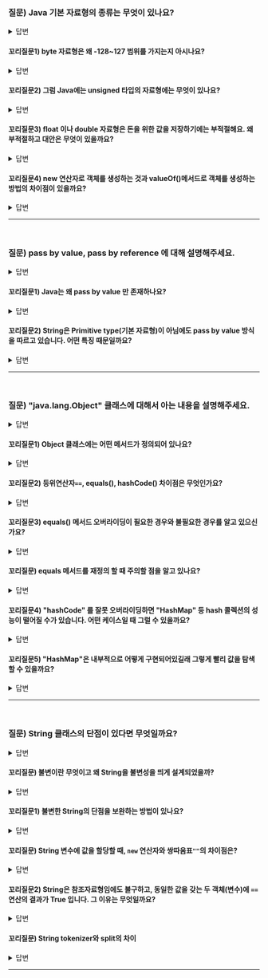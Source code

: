 ### 질문) Java 기본 자료형의 종류는 무엇이 있나요?

<details>
    <summary>답변</summary>

- 정수형 : byte, short, int, long (aka. bsil)
- 실수형 : float, double (aka. fd)
- 그 외 : boolean
![image](https://github.com/proHyundo/backend-cs-study/assets/128882585/197cc15e-fe2b-4635-9240-5aa7be08b624)

</details>

#### 꼬리질문1) byte 자료형은 왜 -128~127 범위를 가지는지 아시나요?

<details>
    <summary>답변</summary>

- 1byte 는 8bit
- 컴퓨터의 최소 단위 bit는 0, 1 2진수 값을 저장 가능
- 그런데, 자바의 정수형 기본 자료형은 모두 signed 타입
- 가장 첫 번째 비트는 부호를 나타내는 비트.
- 따라서 1000_0000 ~ 0111_111 &rarr; -128~127

</details>

#### 꼬리질문2) 그럼 Java에는 unsigned 타입의 자료형에는 무엇이 있나요?

<details>
    <summary>답변</summary>

- char
- 참고 링크 : [is-java-char-signed-or-unsigned-for-arithmetic](https://stackoverflow.com/questions/54924058/is-java-char-signed-or-unsigned-for-arithmetic)

</details>

#### 꼬리질문3) float 이나 double 자료형은 돈을 위한 값을 저장하기에는 부적절해요. 왜 부적절하고 대안은 무엇이 있을까요?

<details>
    <summary>답변</summary>

- BigDecimal
- 참고 링크 : [@new_wisdom/Java-BigDecimal](https://velog.io/@new_wisdom/Java-BigDecimal과-함께하는-아마찌의-너드짓)

</details>

#### 꼬리질문4) new 연산자로 객체를 생성하는 것과 valueOf()메서드로 객체를 생성하는 방법의 차이점이 있을까요?

<details>
    <summary>답변</summary>

- contents

</details>

---
</br>

### 질문) pass by value, pass by reference 에 대해 설명해주세요.

<details>
    <summary>답변</summary>
</br>

두 방식 모두 메서드를 호출할 때, 파라미터를 통해 값을 전달하는 방식.

- pass by value : 복사된 값만 전달되는 방식으로, 기본 자료형은 항상 이에 해당된다.
- pass by reference : 객체에 대한 참조가 전달되는 방식

- 그러나, Java는 모든 메서드 호출에 있어 pass by value 방식을 사용하고 있습니다.

- 참고 링크 : [Pass By Value, Pass by Reference
-항해일지:티스토리](https://internet-craft.tistory.com/2)
- 참고 링크 : [call by value vs call by reference - 유도진 | 백엔드 데브코스 2기 | 백둥이Deview 220329
](https://youtu.be/34RAc5gdl54?si=J_yTUzFxmtjXrbXG)
![백엔드_데브코스_2기_유도진](https://github.com/proHyundo/backend-cs-study/assets/128882585/7f350f0a-de0e-4ddc-8947-0f2eece42177)

</details>

#### 꼬리질문1) Java는 왜 pass by value 만 존재하나요?

<details>
    <summary>답변</summary>

- 기본 자료형이 아닌 자료형의 경우, 주소 값을 복사하기 때문.
- 참고 링크 : [JAVA) 자바에서는 Call By Reference가 불가능 합니다.](https://shanepark.tistory.com/380)
- 참고 링크 : [Java는 Call by reference가 없다](https://deveric.tistory.com/92)

</details>

#### 꼬리질문2) String은 Primitive type(기본 자료형)이 아님에도 pass by value 방식을 따르고 있습니다. 어떤 특징 때문일까요?

<details>
    <summary>답변</summary>

- String pool을 통해 immutable로 관리되기 때문

</details>


---
</br>

### 질문) "java.lang.Object" 클래스에 대해서 아는 내용을 설명해주세요.

<details>
    <summary>답변</summary>

- 모든 클래스의 최상위 클래스 이다.
- 묵시적으로 Object 클래스를 상속받고 있다.
- Object 클래스 상속을 통해 모든 클래스의 기본적인 행동을 정의할 수 있다.

</details>

#### 꼬리질문1) Object 클래스에는 어떤 메서드가 정의되어 있나요?

<details>
    <summary>답변</summary>

- 객체 처리 메서드 :
    - `public String toString()` : 객체를 문자열로 표현. println() 메서드에 매개변수로 객체가 들어갈 경우와 객체에 `+` 연산을 수행할 경우 자동으로 `toString()` 메서드가 호출된다.
    - `public boolean equals(Object obj)`
    - hasCode()
- 쓰레드 관련 메서드 : 

</details>

#### 꼬리질문2) 등위연산자`==`, equals(), hashCode() 차이점은 무엇인가요?

<details>
    <summary>답변</summary>

- 등위 연산자 : 기본자료형을 비교할 땐 값을, 참조자료형을 비교할 땐 주소값을 비교하게 된다. &rarr; 그럼 결국 stack에 저장된 값을 비교한다는거 아닌가?
- equlas() : hasCode() 메서드를 호출하여 값을 비교한다.
- hasCode() : 객체의 주소값을 반환한다.

</details>

#### 꼬리질문3) equals() 메서드 오버라이딩이 필요한 경우와 불필요한 경우를 알고 있으신가요?

<details>
    <summary>답변</summary>

- 동일한 객체간의 (멤버변수 등) 상태 비교가 필요한 경우 오버라이딩이 필요.
- 비교를 제외한 기능위주의 클래스인 경우 오버라이딩 불필요.
    - 메서드만 있는 클래스인 경우 유틸 클래스이다. static 하게 필요한 상태를 관리하는 것이 좋다.

</details>

#### 꼬리질문) equals 메서드를 재정의 할 때 주의할 점을 알고 있나요?

<details>
    <summary>답변</summary>

- 자신과 비교할 땐 true (반사성), hasCode도 같이 재정의 해야한다.
- 그렇지 않은 경우 hash를 활용하는 자료구조에서 문제가 발생한다. 왜?
```java
@Getter
@Setter
public class SampleDto {

    public String name;

    @Override
    public boolean equals(Object o) {
        SampleDto sampleDto = (SampleDto) o;
        return Objects.equals(getName(), sampleDto.getName());
    }

    @Override
    public int hashCode() {
        return 1;
    }

}
```
```java
public class HashmapSample {
    public static void main(String[] args) {

        SampleDto aaa = new SampleDto();
        aaa.setName("c");

        SampleDto bbb = new SampleDto();
        bbb.setName("c");


        HashMap<SampleDto, String> map = new HashMap<>();
        map.put(aaa, "aaa");
        map.put(bbb, "bbb");

        for (int i = 0; i < 100; i++) {
            String result = map.get(aaa);
            System.out.println("result = " + result);
        }
    }
}
```
→ 서로 다른 객체 임에도 hashCode가 같으면서 equlas() 메소드에서 실제 메모리 주소를 비교하지 않으면, Map에서 의도한 value 를 올바르게 찾지 못한다.
+) 나중에 put한 객체를 버킷에 찾아서 반환하는가?

결론 : equals () 오버라이딩을 잘 해놓자~

</details>

#### 꼬리질문4) "hashCode" 를 잘못 오버라이딩하면 "HashMap" 등 hash 콜렉션의 성능이 떨어질 수가 있습니다. 어떤 케이스일 때 그럴 수 있을까요?

<details>
    <summary>답변</summary>

- 내용

</details>

#### 꼬리질문5) "HashMap"은 내부적으로 어떻게 구현되어있길래 그렇게 빨리 값을 탐색할 수 있을까요?

<details>
    <summary>답변</summary>

- 내용

</details>

---
</br>


### 질문) String 클래스의 단점이 있다면 무엇일까요?

<details>
    <summary>답변</summary>

- String 클래스는 불변객체 Immutable하다.
- 따라서 하나의 객체에 변경 작업이 계속되면, 변경(재할당)마다 새로운 객체를 Heap 영역의 String Pool 이라는 공간에 저장한다.        
    - 저장되는 영역은 한계가 있다.
    - JDK 1.5 부터 컴파일 과정에서 `+` 연산의 경우 StringBuilder으로 자동변환되어 성능최적화

</details>

#### 꼬리질문) 불변이란 무엇이고 왜 String을 불변성을 띄게 설계되었을까?

<details>
    <summary>답변</summary>
</br>

1) 보안

- 참고 링크 : [Oracle Java Magazine, Why is Java making so many things immutable?](https://blogs.oracle.com/javamagazine/post/java-immutable-objects-strings-date-time-records)

</details>

#### 꼬리질문1) 불변한 String의 단점을 보완하는 방법이 있나요?

<details>
    <summary>답변</summary>

StringBuffer
StringBuilder

참고 자료
- [Java Compiler Optimization for String Concatenation](https://medium.com/javarevisited/java-compiler-optimization-for-string-concatenation-7f5237e5e6ed)
- [jdk1.5에서 String 더하기의 컴파일시의 최적화](https://gist.github.com/benelog/b81b4434fb8f2220cd0e900be1634753)
- [String은 항상 StringBuilder로 변환될까?](https://siyoon210.tistory.com/160)

</details>

#### 꼬리질문) String 변수에 값을 할당할 때, `new` 연산자와 쌍따옴표`""`의 차이점은?

<details>
    <summary>답변</summary>

`new`
- 매번 heap 영역에 재생성

`""`
- 힙 영역 상수풀에서 재사용하여 불필요한 재생성 비용 X

</details>

#### 꼬리질문2) String은 참조자료형임에도 불구하고, 동일한 값을 갖는 두 객체(변수)에 `==` 연산의 결과가 True 입니다. 그 이유는 무엇일까요?

<details>
    <summary>답변</summary>

- equals()를 재정의해 주소 값이 아닌, 값을 비교하도록 구현되었기 때문
- Constant Pool
- 참고 링크 : [Java String Pool](https://junhyunny.github.io/java/java-string-pool/)


</details>

#### 꼬리질문) String tokenizer와 split의 차이

<details>
    <summary>답변</summary>

- split : 분리의 기준이 되는 대상이 포함되지 않는다.
- tokenizer : 포함된다.

참고링크 : [https://velog.io/@junho5336/String.split의-limit](https://velog.io/@junho5336/String.split%EC%9D%98-limit)

</details>

---
</br>